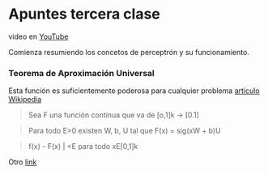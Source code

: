 # Apuntes tercera clase
video en [YouTube](https://youtu.be/eV-N1ozcZrk?si=nTyxrnYWdiq7s-uL)

Comienza resumiendo los concetos de perceptrón y su funcionamiento.

### Teorema de Aproximación Universal

Esta función es suficientemente poderosa para cualquier problema [artículo Wikipedia](https://es.wikipedia.org/wiki/Teor%C3%ADa_de_la_aproximaci%C3%B3n)

> Sea F una función continua que va de [o,1]k -> [0.1]

> Para todo E>0 existen W, b, U tal que F(x) = sig(xW + b)U

> f(x) - F(x) | <E para todo xE[0,1]k

Otro [link](https://es.eitca.org/artificial-intelligence/eitc-ai-adl-advanced-deep-learning/neural-networks/neural-networks-foundations/examination-review-neural-networks-foundations/what-is-the-universal-approximation-theorem-and-what-implications-does-it-have-for-the-design-and-capabilities-of-neural-networks/)

